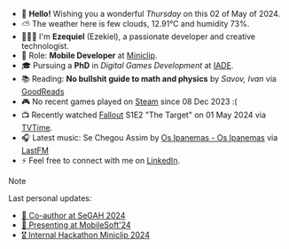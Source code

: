 - 👋 **Hello!** Wishing you a wonderful *Thursday* on this 02 of May of 2024.
- ⛅ The weather here is few clouds, 12.91°C and humidity 73%. 
- 🙋🏻‍♂️ I'm **Ezequiel** (Ezekiel), a passionate developer and creative technologist.
- 💼 Role: **Mobile Developer** at [Miniclip](https://github.com/miniclip).
- 🎓 Pursuing a **PhD** in *Digital Games Development* at [IADE](https://www.iade.pt/en).
- 📚 Reading: **No bullshit guide to math and physics** by *Savov, Ivan* via [GoodReads](https://www.goodreads.com/review/list/21512585-ezequiel-fran-a-dos-santos)
- 🎮 No recent games played on [Steam](https://steamcommunity.com/id/ezequielapp) since 08 Dec 2023 :(
- 📺 Recently watched [Fallout](https://www.tvtime.com/show/416744) S1E2 "The Target" on 01 May 2024 via [TVTime](https://www.tvtime.com/user/4784821).
- 🎧 Latest music: Se Chegou Assim by [Os Ipanemas - Os Ipanemas](https://www.last.fm/music/Os+Ipanemas/_/Se+Chegou+Assim) via [LastFM](https://www.last.fm/user/ezefranca)
- ⚡ Feel free to connect with me on [LinkedIn](https://www.linkedin.com/in/ezefranca).



> [!NOTE]
> Last personal updates:
>  - [🌟 Co-author at SeGAH 2024](https://ezefranca.com/news/paper-segah-2024)
>  - [📃 Presenting at MobileSoft'24](https://ezefranca.com/news/presenting-mobilesoft-2024)
>  - [🎖️ Internal Hackathon Miniclip 2024](https://ezefranca.com/news/hackathon-miniclip-2024)


